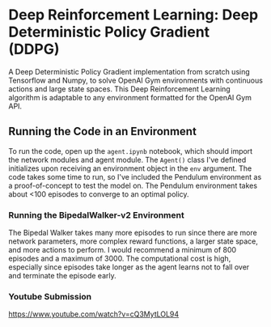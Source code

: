 # Deep Reinforcement Learning: Deep Deterministic Policy Gradient (DDPG)
A Deep Deterministic Policy Gradient implementation from scratch using Tensorflow and Numpy, to solve OpenAI Gym environments with continuous actions and large state spaces. This Deep Reinforcement Learning algorithm is adaptable to any environment formatted for the OpenAI Gym API.

## Running the Code in an Environment
To run the code, open up the ```agent.ipynb``` notebook, which should import the network modules and agent module. The ```Agent()``` class I've defined initializes upon receiving an environment object in the ```env``` argument. The code takes some time to run, so I've included the Pendulum environment as a proof-of-concept to test the model on. The Pendulum environment takes about <100 episodes to converge to an optimal policy. 

### Running the BipedalWalker-v2 Environment
The Bipedal Walker takes many more episodes to run since there are more network parameters, more complex reward functions, a larger state space, and more actions to perform. I would recommend a minimum of 800 episodes and a maximum of 3000. The computational cost is high, especially since episodes take longer as the agent learns not to fall over and terminate the episode early.

### Youtube Submission
https://www.youtube.com/watch?v=cQ3MytLOL94
